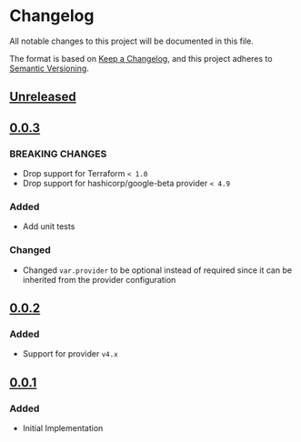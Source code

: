 # Changelog

All notable changes to this project will be documented in this file.

The format is based on [Keep a Changelog](https://keepachangelog.com/en/1.0.0/),
and this project adheres to [Semantic Versioning](https://semver.org/spec/v2.0.0.html).

## [Unreleased]

## [0.0.3]

### BREAKING CHANGES
- Drop support for Terraform `< 1.0`
- Drop support for hashicorp/google-beta provider `< 4.9`

### Added

- Add unit tests

### Changed

- Changed `var.provider` to be optional instead of required since it can be inherited from the provider configuration

## [0.0.2]

### Added

- Support for provider `v4.x`

## [0.0.1]

### Added

- Initial Implementation

[unreleased]: https://github.com/mineiros-io/terraform-google-memorystore-redis/compare/v0.0.3...HEAD
[0.0.3]: https://github.com/mineiros-io/terraform-google-memorystore-redis/compare/v0.0.2...v0.0.3
[0.0.2]: https://github.com/mineiros-io/terraform-google-memorystore-redis/compare/v0.0.1...v0.0.2
[0.0.1]: https://github.com/mineiros-io/terraform-google-memorystore-redis/releases/tag/v0.0.1
